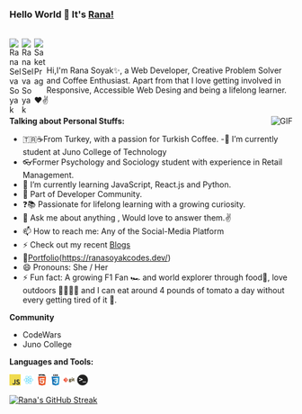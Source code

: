 ### Hello World 👋 It's [Rana!](https://ranasoyakcodes.dev/)

<br/>


<a href="https://www.linkedin.com/in/ranasoyakcodes/">
<img align="left" alt="Rana Selva Soyak" width="22px" src="https://cdn.jsdelivr.net/npm/simple-icons@v3/icons/linkedin.svg" />
</a>
<a href="https://medium.com/@rselvasoyak">
<img align="left" alt="Rana Selva Soyak" width="22px" src="https://cdn.jsdelivr.net/npm/simple-icons@v3/icons/medium.svg" />
</a>
<a href="https://www.instagram.com/ranacodes">
<img align="left" alt="Saket Prag" width="22px" src="https://cdn.jsdelivr.net/npm/simple-icons@v3/icons/instagram.svg" />
</a>
<br />

<br />

Hi,I'm Rana Soyak✨, a Web Developer, Creative Problem Solver and Coffee Enthusiast. Apart from that I love getting involved in Responsive, Accessible Web Desing and being a lifelong learner.❤✌


<img align="right" margin-left=2px alt="GIF" src="https://media.giphy.com/media/fwbZnTftCXVocKzfxR/giphy.gif" />


**Talking about Personal Stuffs:**

- 🇹🇷☕From Turkey, with a passion for Turkish Coffee.
-🔭 I’m currently student at Juno College of Technology
- 👓Former Psychology and Sociology student with experience in Retail Management. 
- 🌱 I’m currently learning JavaScript, React.js and Python.
- 👯 Part of Developer Community.
- ❓📚 Passionate for lifelong learning with a growing curiosity. 
- 💬 Ask me about anything , Would love to answer them.✌
- 📫 How to reach me: Any of the Social-Media Platform 
- ⚡ Check out my recent [Blogs]() 
- 📝[Portfolio](https://www.linkedin.com/in/ranasoyakcodes/)(https://ranasoyakcodes.dev/)
- 😄 Pronouns: She / Her 
- ⚡ Fun fact: A growing F1 Fan 🏎️ and world explorer through food🍜, love outdoors 🚶🏽‍♀️🍃  and I can eat around 4 pounds of tomato a day without every getting tired of it 🍅.



**Community**
- CodeWars 
- Juno College 

**Languages and Tools:**


<code><img height="20" src="https://raw.githubusercontent.com/github/explore/80688e429a7d4ef2fca1e82350fe8e3517d3494d/topics/javascript/javascript.png"></code>
<code><img height="20" src="https://raw.githubusercontent.com/github/explore/80688e429a7d4ef2fca1e82350fe8e3517d3494d/topics/react/react.png"></code>
<code><img height="20" src="https://raw.githubusercontent.com/github/explore/80688e429a7d4ef2fca1e82350fe8e3517d3494d/topics/html/html.png"></code>
<code><img height="20" src="https://raw.githubusercontent.com/github/explore/80688e429a7d4ef2fca1e82350fe8e3517d3494d/topics/css/css.png"></code>
<code><img height="20" src="https://raw.githubusercontent.com/github/explore/80688e429a7d4ef2fca1e82350fe8e3517d3494d/topics/git/git.png"></code>
<code><img height="20" src="https://raw.githubusercontent.com/github/explore/80688e429a7d4ef2fca1e82350fe8e3517d3494d/topics/terminal/terminal.png"></code>

[![Rana's GitHub Streak](https://github-readme-streak-stats.herokuapp.com?user=rselvasoyak&theme=monokai)](https://git.io/streak-stats)
